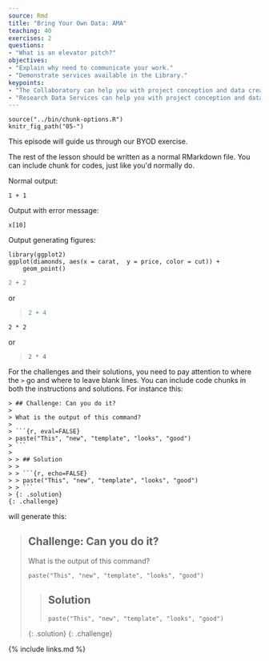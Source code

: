 ```yaml
---
source: Rmd
title: "Bring Your Own Data: AMA"
teaching: 40
exercises: 2
questions:
- "What is an elevator pitch?"
objectives:
- "Explain why need to communicate your work."
- "Demonstrate services available in the Library."
keypoints:
- "The Collaboratory can help you with project conception and data creation/gathering"
- "Research Data Services can help you with project conception and data management/organization"
---
```


```{r, include=FALSE}
source("../bin/chunk-options.R")
knitr_fig_path("05-")
```


This episode will guide us through our BYOD exercise.


The rest of the lesson should be written as a normal RMarkdown file. You can
include chunk for codes, just like you'd normally do.

Normal output:

```{r}
1 + 1
```

Output with error message:

```{r}
x[10]
```

Output generating figures:

```{r plot-example}
library(ggplot2)
ggplot(diamonds, aes(x = carat,  y = price, color = cut)) +
    geom_point()
```


```r
2 + 2
```

or

> ```r
> 2 + 4
> ```

```{r}
2 * 2
```

or

> ```{r}
> 2 * 4
> ```






For the challenges and their solutions, you need to pay attention to where the
`>` go and where to leave blank lines. You can include code chunks in both the
instructions and solutions. For instance this:

```
> ## Challenge: Can you do it?
>
> What is the output of this command?
>
> ```{r, eval=FALSE}
> paste("This", "new", "template", "looks", "good")
> ```
>
> > ## Solution
> >
> > ```{r, echo=FALSE}
> > paste("This", "new", "template", "looks", "good")
> > ```
> {: .solution}
{: .challenge}
```

will generate this:

> ## Challenge: Can you do it?
>
> What is the output of this command?
>
> ```{r, eval=FALSE}
> paste("This", "new", "template", "looks", "good")
> ```
>
> > ## Solution
> >
> > ```{r, echo=FALSE}
> > paste("This", "new", "template", "looks", "good")
> > ```
> {: .solution}
{: .challenge}

{% include links.md %}
